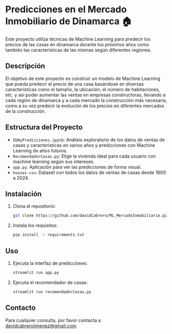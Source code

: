 # Predicciones en el Mercado Inmobiliario de Dinamarca 🏠

Este proyecto utiliza técnicas de Machine Learning para predecir los precios de las casas en dinamarca durante los próximos años como también las características de las mismas según diferentes regiones.

## Descripción

El objetivo de este proyecto es construir un modelo de Machine Learning que pueda predecir el precio de una casa basándose en diversas características como el tamaño, la ubicación, el número de habitaciones, etc. y así poder aumentar las ventas en empresas constructoras, llevando a cada región de dinamarca y a cada mercado la construcción más necesaria, como a su vez predecir la evolución de los precios en diferentes mercados de la construcción.

## Estructura del Proyecto

- `EDAyPredicciones.ipynb`: Análisis exploratorio de los datos de ventas de casas y características en varios años y predicciones con Machine Learning de años futuros.
- `RecomendadorCasas.py`: Elige la vivienda ideal para cada usuario con machine learning según sus intereses.
- `app.py`: Aplicación para ver las predicciones de forma visual.
- `houses.csv`: Dataset con todos los datos de ventas de casas desde 1600 a 2024.

## Instalación

1. Clona el repositorio:
    ```sh
    git clone https://github.com/davidCabrero/ML_MercadoInmobiliario.git
    ```
2. Instala los requisitos:
    ```sh
    pip install -r requirements.txt
    ```

## Uso

1. Ejecuta la interfaz de predicciones:
    ```sh
    streamlit run app.py
    ```
2. Ejecuta el recomendador de casas:
    ```sh
    streamlit run recomendadorCasas.py
    ```

## Contacto

Para cualquier consulta, por favor contacta a [davidcabrerojimenez@gmail.com](mailto:davidcabrerojimenez@gmail.com).
